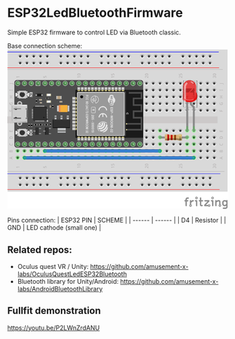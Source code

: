 # ESP32LedBluetoothFirmware
Simple ESP32 firmware to control LED via Bluetooth classic.

Base connection scheme:
![scheme](https://github.com/amusement-x-labs/ESP32LedBluetoothFirmware/blob/main/Scheme.png)

Pins connection:
| ESP32 PIN | SCHEME |
| ------ | ------ |
| D4 | Resistor |
| GND | LED cathode (small one) |

## Related repos:
* Oculus quest VR / Unity: https://github.com/amusement-x-labs/OculusQuestLedESP32Bluetooth
* Bluetooth library for Unity/Android: https://github.com/amusement-x-labs/AndroidBluetoothLibrary

## Fullfit demonstration
https://youtu.be/P2LWnZrdANU